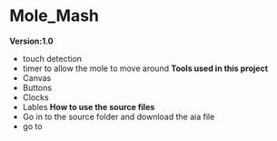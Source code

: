 # Mole_Mash
**Version:1.0**
* touch detection
* timer to allow the mole to move around
**Tools used in this project**
* Canvas
* Buttons
* Clocks
* Lables
**How to use the source files**
* Go in to the source folder and download the aia file
* go to 
